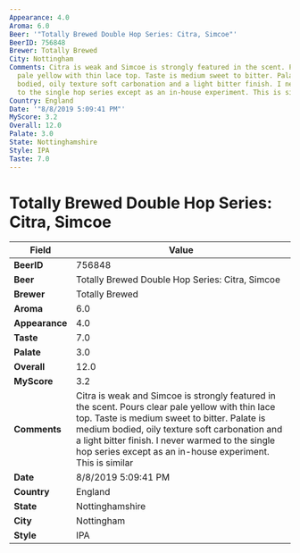 ```yaml
---
Appearance: 4.0
Aroma: 6.0
Beer: '"Totally Brewed Double Hop Series: Citra, Simcoe"'
BeerID: 756848
Brewer: Totally Brewed
City: Nottingham
Comments: Citra is weak and Simcoe is strongly featured in the scent. Pours clear
  pale yellow with thin lace top. Taste is medium sweet to bitter. Palate is medium
  bodied, oily texture soft carbonation and a light bitter finish. I never warmed
  to the single hop series except as an in-house experiment. This is similar
Country: England
Date: '"8/8/2019 5:09:41 PM"'
MyScore: 3.2
Overall: 12.0
Palate: 3.0
State: Nottinghamshire
Style: IPA
Taste: 7.0
---
```


# Totally Brewed Double Hop Series: Citra, Simcoe

| Field         | Value |
|---------------|-------|
| **BeerID** | 756848 |
| **Beer** | Totally Brewed Double Hop Series: Citra, Simcoe |
| **Brewer** | Totally Brewed |
| **Aroma** | 6.0 |
| **Appearance** | 4.0 |
| **Taste** | 7.0 |
| **Palate** | 3.0 |
| **Overall** | 12.0 |
| **MyScore** | 3.2 |
| **Comments** | Citra is weak and Simcoe is strongly featured in the scent. Pours clear pale yellow with thin lace top. Taste is medium sweet to bitter. Palate is medium bodied, oily texture soft carbonation and a light bitter finish. I never warmed to the single hop series except as an in-house experiment. This is similar |
| **Date** | 8/8/2019 5:09:41 PM |
| **Country** | England |
| **State** | Nottinghamshire |
| **City** | Nottingham |
| **Style** | IPA |
